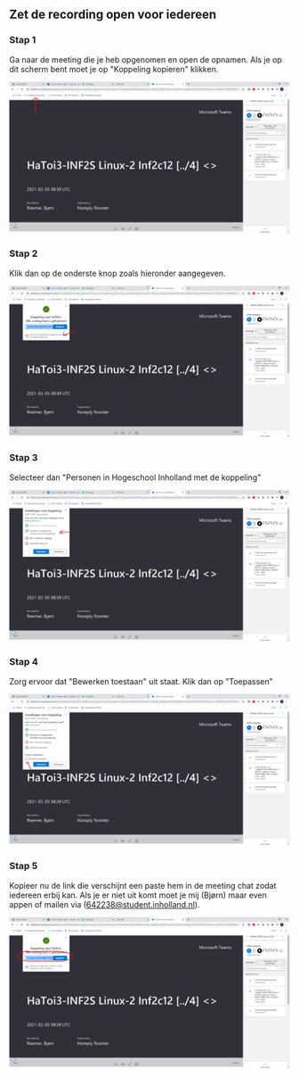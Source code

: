 ## Zet de recording open voor iedereen

### Stap 1

Ga naar de meeting die je heb opgenomen en open de opnamen. Als je op dit scherm bent moet je op "Koppeling kopieren" klikken.

![1](./1.png)

### Stap 2

Klik dan op de onderste knop zoals hieronder aangegeven.

![2](./2.png)

### Stap 3

Selecteer dan "Personen in Hogeschool Inholland met de koppeling"

![3](./3.png)

### Stap 4

Zorg ervoor dat "Bewerken toestaan" uit staat. Klik dan op "Toepassen"

![4](./4.png)

### Stap 5

Kopieer nu de link die verschijnt een paste hem in de meeting chat zodat iedereen erbij kan. Als je er niet uit komt moet je mij (Bjørn) maar even appen of mailen via (642238@student.inholland.nl).

![5](./5.png)